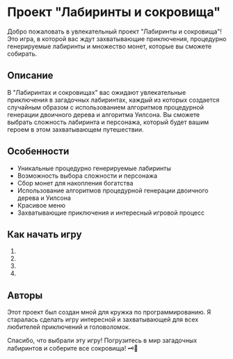 # Проект "Лабиринты и сокровища"

Добро пожаловать в увлекательный проект "Лабиринты и сокровища"! Это игра, в которой вас ждут захватывающие приключения, процедурно генерируемые лабиринты и множество монет, которые вы сможете собирать.

## Описание

В "Лабиринтах и сокровищах" вас ожидают увлекательные приключения в загадочных лабиринтах, каждый из которых создается случайным образом с использованием алгоритмов процедурной генерации двоичного дерева и алгоритма Уилсона. Вы сможете выбрать сложность лабиринта и персонажа, который будет вашим героем в этом захватывающем путешествии.

## Особенности

- Уникальные процедурно генерируемые лабиринты
- Возможность выбора сложности и персонажа
- Сбор монет для накопления богатства
- Использование алгоритмов процедурной генерации двоичного дерева и Уилсона
- Красивое меню
- Захватывающие приключения и интересный игровой процесс

## Как начать игру

1. 
2. 
3. 
4. 

## Авторы

Этот проект был создан мной для кружка по программированию. Я старалась сделать игру интересной и захватывающей для всех любителей приключений и головоломок.


Спасибо, что выбрали эту игру! Погрузитесь в мир загадочных лабиринтов и соберите все сокровища! 🗝💎
